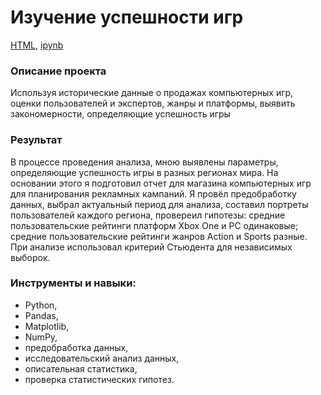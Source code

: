 # Изучение успешности игр

[HTML](https://github.com/arhitru/portfolio/blob/main/success_games/success_games.html), [ipynb](https://github.com/arhitru/portfolio/blob/main/success_games/success_games.ipynb)
### Описание проекта
Используя исторические данные о продажах компьютерных игр, оценки пользователей и экспертов, жанры и платформы, выявить закономерности, определяющие успешность игры 

### Результат
В процессе проведения анализа, мною выявлены параметры, определяющие успешность игры в разных регионах мира. На основании этого я подготовил отчет для магазина компьютерных игр для планирования рекламных кампаний. Я провёл предобработку данных,  выбрал актуальный период для анализа, составил портреты пользователей каждого региона, провереил гипотезы: средние пользовательские рейтинги платформ Xbox One и PC одинаковые; средние пользовательские рейтинги жанров Action и Sports разные. При анализе использовал критерий Стьюдента для независимых выборок.

### Инструменты и навыки:
* Python, 
* Pandas, 
* Matplotlib, 
* NumPy,
* предобработка данных,
* исследовательский анализ данных,
* описательная статистика,
* проверка статистических гипотез.
